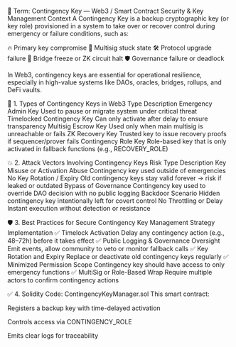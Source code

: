 🔐 Term: Contingency Key — Web3 / Smart Contract Security & Key Management Context
A Contingency Key is a backup cryptographic key (or key role) provisioned in a system to take over or recover control during emergency or failure conditions, such as:

🔥 Primary key compromise
🧱 Multisig stuck state
🛠 Protocol upgrade failure
🧪 Bridge freeze or ZK circuit halt
🛡 Governance failure or deadlock

In Web3, contingency keys are essential for operational resilience, especially in high-value systems like DAOs, oracles, bridges, rollups, and DeFi vaults.

📘 1. Types of Contingency Keys in Web3
Type	Description
Emergency Admin Key	Used to pause or migrate system under critical threat
Timelocked Contingency Key	Can only activate after delay to ensure transparency
Multisig Escrow Key	Used only when main multisig is unreachable or fails
ZK Recovery Key	Trusted key to issue recovery proofs if sequencer/prover fails
Contingency Role Key	Role-based key that is only activated in fallback functions (e.g., RECOVERY_ROLE)

💥 2. Attack Vectors Involving Contingency Keys
Risk Type	Description
Key Misuse or Activation Abuse	Contingency key used outside of emergencies
No Key Rotation / Expiry	Old contingency keys stay valid forever → risk if leaked or outdated
Bypass of Governance	Contingency key used to override DAO decision with no public logging
Backdoor Scenario	Hidden contingency key intentionally left for covert control
No Throttling or Delay	Instant execution without detection or resistance

🛡️ 3. Best Practices for Secure Contingency Key Management
Strategy	Implementation
✅ Timelock Activation	Delay any contingency action (e.g., 48–72h) before it takes effect
✅ Public Logging & Governance Oversight	Emit events, allow community to veto or monitor fallback calls
✅ Key Rotation and Expiry	Replace or deactivate old contingency keys regularly
✅ Minimized Permission Scope	Contingency key should have access to only emergency functions
✅ MultiSig or Role-Based Wrap	Require multiple actors to confirm contingency actions

✅ 4. Solidity Code: ContingencyKeyManager.sol
This smart contract:

Registers a backup key with time-delayed activation

Controls access via CONTINGENCY_ROLE

Emits clear logs for traceability

